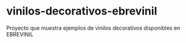 # vinilos-decorativos-ebrevinil
Proyecto que muestra ejemplos de vinilos decorativos disponibles en EBREVINIL
